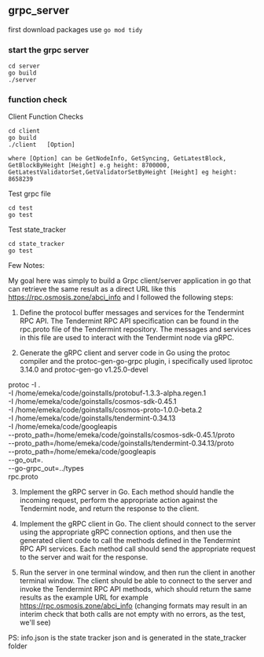 ## grpc_server

first download packages
use ```go mod tidy``` 

### start the grpc server
```
cd server
go build
./server
```

### function check
Client Function Checks
```
cd client
go build
./client   [Option] 

where [Option] can be GetNodeInfo, GetSyncing, GetLatestBlock, GetBlockByHeight [Height] e.g height: 8700000, GetLatestValidatorSet,GetValidatorSetByHeight [Height] eg height: 8658239
```
Test grpc file
```
cd test
go test
```
Test state_tracker
```
cd state_tracker
go test
```

Few Notes:

My goal here was simply to build a Grpc client/server application in go that can retrieve the same result as a direct URL like this https://rpc.osmosis.zone/abci_info and I followed the following steps:

1. Define the protocol buffer messages and services for the Tendermint RPC API. The Tendermint RPC API specification can be found in the rpc.proto file of the Tendermint repository. The messages and services in this file are used to interact with the Tendermint node via gRPC.

2. Generate the gRPC client and server code in Go using the protoc compiler and the protoc-gen-go-grpc plugin, i specifically used liprotoc 3.14.0 and protoc-gen-go v1.25.0-devel

protoc -I . \
-I /home/emeka/code/goinstalls/protobuf-1.3.3-alpha.regen.1 \
-I /home/emeka/code/goinstalls/cosmos-sdk-0.45.1 \
-I /home/emeka/code/goinstalls/cosmos-proto-1.0.0-beta.2 \
-I /home/emeka/code/goinstalls/tendermint-0.34.13 \
-I /home/emeka/code/googleapis \
--proto_path=/home/emeka/code/goinstalls/cosmos-sdk-0.45.1/proto \
--proto_path=/home/emeka/code/goinstalls/tendermint-0.34.13/proto \
--proto_path=/home/emeka/code/googleapis \
--go_out=. \
--go-grpc_out=../types \
rpc.proto

3. Implement the gRPC server in Go. Each method should handle the incoming request, perform the appropriate action against the Tendermint node, and return the response to the client.

4. Implement the gRPC client in Go. The client should connect to the server using the appropriate gRPC connection options, and then use the generated client code to call the methods defined in the Tendermint RPC API services. Each method call should send the appropriate request to the server and wait for the response.

5. Run the server in one terminal window, and then run the client in another terminal window. The client should be able to connect to the server and invoke the Tendermint RPC API methods, which should return the same results as the example URL for example https://rpc.osmosis.zone/abci_info (changing formats may result in an interim check that both calls are not empty with no errors, as the test, we'll see)


PS: info.json is the state tracker json and is generated in the state_tracker folder
